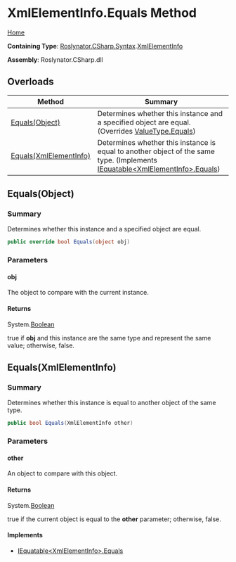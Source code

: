 # XmlElementInfo\.Equals Method

[Home](../../../../../README.md)

**Containing Type**: [Roslynator.CSharp.Syntax](../../README.md)\.[XmlElementInfo](../README.md)

**Assembly**: Roslynator\.CSharp\.dll

## Overloads

| Method | Summary |
| ------ | ------- |
| [Equals(Object)](#Roslynator_CSharp_Syntax_XmlElementInfo_Equals_System_Object_) | Determines whether this instance and a specified object are equal\. \(Overrides [ValueType.Equals](https://docs.microsoft.com/en-us/dotnet/api/system.valuetype.equals)\) |
| [Equals(XmlElementInfo)](#Roslynator_CSharp_Syntax_XmlElementInfo_Equals_Roslynator_CSharp_Syntax_XmlElementInfo_) | Determines whether this instance is equal to another object of the same type\. \(Implements [IEquatable\<XmlElementInfo>.Equals](https://docs.microsoft.com/en-us/dotnet/api/system.iequatable-1.equals)\) |

## Equals\(Object\)<a name="Roslynator_CSharp_Syntax_XmlElementInfo_Equals_System_Object_"></a>

### Summary

Determines whether this instance and a specified object are equal\.

```csharp
public override bool Equals(object obj)
```

### Parameters

#### obj



The object to compare with the current instance\. 

#### Returns

System\.[Boolean](https://docs.microsoft.com/en-us/dotnet/api/system.boolean)

true if **obj** and this instance are the same type and represent the same value; otherwise, false\. 

## Equals\(XmlElementInfo\)<a name="Roslynator_CSharp_Syntax_XmlElementInfo_Equals_Roslynator_CSharp_Syntax_XmlElementInfo_"></a>

### Summary

Determines whether this instance is equal to another object of the same type\.

```csharp
public bool Equals(XmlElementInfo other)
```

### Parameters

#### other



An object to compare with this object\.

#### Returns

System\.[Boolean](https://docs.microsoft.com/en-us/dotnet/api/system.boolean)

true if the current object is equal to the **other** parameter; otherwise, false\.

#### Implements

* [IEquatable\<XmlElementInfo>.Equals](https://docs.microsoft.com/en-us/dotnet/api/system.iequatable-1.equals)
